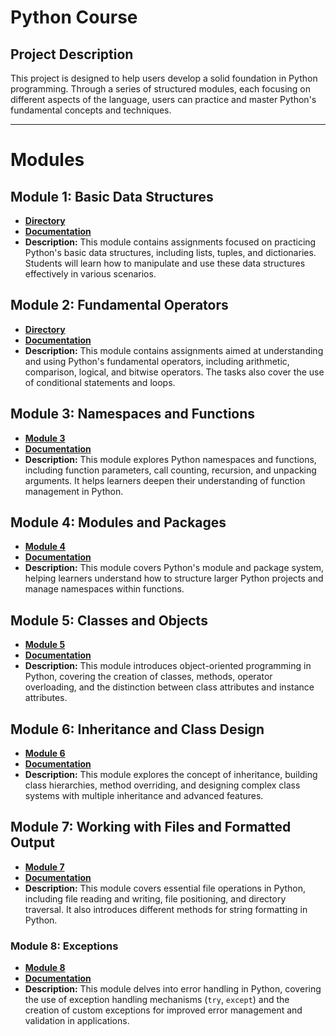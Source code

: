 # Python Course

## Project Description
This project is designed to help users develop a solid foundation in Python programming. 
Through a series of structured modules, each focusing on different aspects of the language, 
users can practice and master Python's fundamental concepts and techniques.

---

# Modules

## Module 1: Basic Data Structures
- **[Directory](./module1)**
- **[Documentation](./module1/MODULE_1.MD)**
- **Description:** This module contains assignments focused on practicing Python's basic data structures, 
including lists, tuples, and dictionaries. 
Students will learn how to manipulate and use these data structures effectively in various scenarios.

## Module 2: Fundamental Operators
- **[Directory](./module2)**
- **[Documentation](./module2/MODULE_2.MD)**
- **Description:** This module contains assignments aimed at understanding and using Python's fundamental operators, 
including arithmetic, comparison, logical, and bitwise operators. 
The tasks also cover the use of conditional statements and loops.

## Module 3: Namespaces and Functions
- **[Module 3](./module3)**
- **[Documentation](./module3/MODULE_3.md)**
- **Description:** This module explores Python namespaces and functions, including function parameters, 
call counting, recursion, and unpacking arguments. 
It helps learners deepen their understanding of function management in Python.

## Module 4: Modules and Packages
- **[Module 4](./module4)**
- **[Documentation](./module4/MODULE_4.md)**
- **Description:** This module covers Python's module and package system, 
helping learners understand how to structure larger Python projects and manage namespaces within functions.

## Module 5: Classes and Objects
- **[Module 5](./module5)**
- **[Documentation](./module5/MODULE_5.md)**
- **Description:** This module introduces object-oriented programming in Python, covering the creation of classes, 
methods, operator overloading, and the distinction between class attributes and instance attributes.

## Module 6: Inheritance and Class Design
- **[Module 6](./module6)**
- **[Documentation](./module6/MODULE_6.md)**
- **Description:** This module explores the concept of inheritance, building class hierarchies, method overriding, 
and designing complex class systems with multiple inheritance and advanced features.

## Module 7: Working with Files and Formatted Output
- **[Module 7](./module7)**
- **[Documentation](./module7/MODULE_7.md)**
- **Description:** This module covers essential file operations in Python, including file reading and writing, 
file positioning, and directory traversal. It also introduces different methods for string formatting in Python.

### Module 8: Exceptions
- **[Module 8](./module8)**
- **[Documentation](./module8/MODULE_8.md)**
- **Description:** This module delves into error handling in Python, 
covering the use of exception handling mechanisms (`try`, `except`) 
and the creation of custom exceptions for improved error management and validation in applications.

